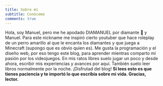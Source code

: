 ```yaml
---
title: Sobre mí
subtitle: Conóceme
comments: true
---
```

Hola, soy Manuel, pero me he apodado DIAMANUEL por diamante 💎 y Manuel.
Para este nickname me inspiró cierto youtuber que hace roleplay de un perro amarillo al que le encanta los diamantes y que juega a Minecraft (supongo que es obvio quien es).
Me gusta la programación y el diseño web, por eso tengo este blog, para aprender mientras comparto mi pasión por los videojuegos.
En mis ratos libres suelo jugar un poco y desde ahora, escribir mis experiencias y avances por aquí.
También suelo leer libros normalmente por la noche.
¡Disfrutad del blog!
**Si lees esto es que tienes paciencia y te importó lo que escribía sobre mi vida. Gracias, lector.**

